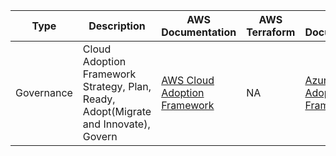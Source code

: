Type|Description|AWS Documentation|AWS Terraform|Azure Documentation|Azure Terraform|Kubernetes
-|-|-|-|-|-|-
Governance|Cloud Adoption Framework<BR>Strategy, Plan, Ready, Adopt(Migrate and Innovate), Govern|[AWS Cloud Adoption Framework](https://aws.amazon.com/professional-services/CAF/)|NA|[Azure Cloud Adoption Framework](https://docs.microsoft.com/en-us/azure/cloud-adoption-framework/)|NA|NA
